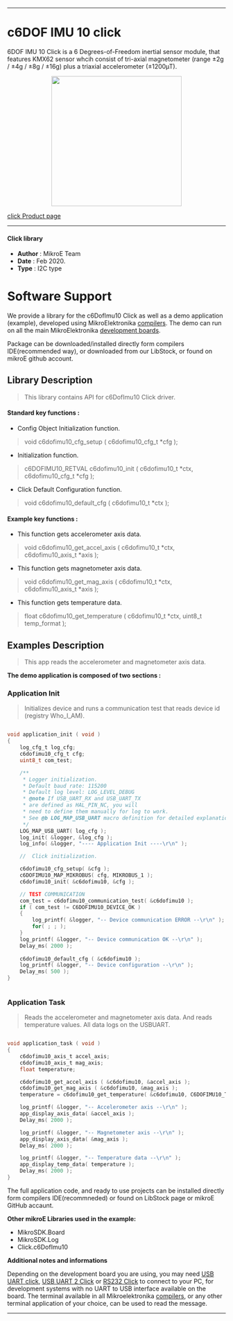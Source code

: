 
---

# c6DOF IMU 10 click

6DOF IMU 10 Click is a 6 Degrees-of-Freedom inertial sensor module, that features KMX62 sensor whcih consist of tri-axial magnetometer (range ±2g / ±4g / ±8g / ±16g) plus a triaxial accelerometer (±1200µT).

<p align="center">
  <img src="https://download.mikroe.com/images/click_for_ide/6dofimu10_click.png" height=300px>
</p>

[click Product page](https://www.mikroe.com/6dof-imu-10-click)

---


#### Click library 

- **Author**        : MikroE Team
- **Date**          : Feb 2020.
- **Type**          : I2C type


# Software Support

We provide a library for the c6DofImu10 Click 
as well as a demo application (example), developed using MikroElektronika 
[compilers](https://shop.mikroe.com/compilers). 
The demo can run on all the main MikroElektronika [development boards](https://shop.mikroe.com/development-boards).

Package can be downloaded/installed directly form compilers IDE(recommended way), or downloaded from our LibStock, or found on mikroE github account. 

## Library Description

> This library contains API for c6DofImu10 Click driver.

#### Standard key functions :

- Config Object Initialization function.
> void c6dofimu10_cfg_setup ( c6dofimu10_cfg_t *cfg ); 
 
- Initialization function.
> c6DOFIMU10_RETVAL c6dofimu10_init ( c6dofimu10_t *ctx, c6dofimu10_cfg_t *cfg );

- Click Default Configuration function.
> void c6dofimu10_default_cfg ( c6dofimu10_t *ctx );


#### Example key functions :

- This function gets accelerometer axis data.
> void c6dofimu10_get_accel_axis ( c6dofimu10_t *ctx, c6dofimu10_axis_t *axis );
 
- This function gets magnetometer axis data.
> void c6dofimu10_get_mag_axis ( c6dofimu10_t *ctx, c6dofimu10_axis_t *axis );

- This function gets temperature data.
> float c6dofimu10_get_temperature ( c6dofimu10_t *ctx, uint8_t temp_format );

## Examples Description

> This app reads the accelerometer and magnetometer axis data.

**The demo application is composed of two sections :**

### Application Init 

> Initializes device and runs a communication test that reads device id (registry Who_I_AM).

```c

void application_init ( void )
{
    log_cfg_t log_cfg;
    c6dofimu10_cfg_t cfg;
    uint8_t com_test;

    /** 
     * Logger initialization.
     * Default baud rate: 115200
     * Default log level: LOG_LEVEL_DEBUG
     * @note If USB_UART_RX and USB_UART_TX 
     * are defined as HAL_PIN_NC, you will 
     * need to define them manually for log to work. 
     * See @b LOG_MAP_USB_UART macro definition for detailed explanation.
     */
    LOG_MAP_USB_UART( log_cfg );
    log_init( &logger, &log_cfg );
    log_info( &logger, "---- Application Init ----\r\n" );

    //  Click initialization.

    c6dofimu10_cfg_setup( &cfg );
    c6DOFIMU10_MAP_MIKROBUS( cfg, MIKROBUS_1 );
    c6dofimu10_init( &c6dofimu10, &cfg );

    // TEST COMMUNICATION
    com_test = c6dofimu10_communication_test( &c6dofimu10 );
    if ( com_test != C6DOFIMU10_DEVICE_OK )
    {
        log_printf( &logger, "-- Device communication ERROR --\r\n" );
        for( ; ; );
    }
    log_printf( &logger, "-- Device communication OK --\r\n" );
    Delay_ms( 2000 );
    
    c6dofimu10_default_cfg ( &c6dofimu10 );
    log_printf( &logger, "-- Device configuration --\r\n" );
    Delay_ms( 500 );
}
  
```

### Application Task

> Reads the accelerometer and magnetometer axis data.
> And reads temperature values. All data logs on the USBUART.

```c

void application_task ( void )
{
    c6dofimu10_axis_t accel_axis;
    c6dofimu10_axis_t mag_axis;
    float temperature;

    c6dofimu10_get_accel_axis ( &c6dofimu10, &accel_axis );
    c6dofimu10_get_mag_axis ( &c6dofimu10, &mag_axis );
    temperature = c6dofimu10_get_temperature( &c6dofimu10, C6DOFIMU10_TEMP_FORMAT_CELSIUS );

    log_printf( &logger, "-- Accelerometer axis --\r\n" );
    app_display_axis_data( &accel_axis );
    Delay_ms( 2000 );

    log_printf( &logger, "-- Magnetometer axis --\r\n" );
    app_display_axis_data( &mag_axis );
    Delay_ms( 2000 );

    log_printf( &logger, "-- Temperature data --\r\n" );
    app_display_temp_data( temperature );
    Delay_ms( 2000 );
} 

```

The full application code, and ready to use projects can be  installed directly form compilers IDE(recommneded) or found on LibStock page or mikroE GitHub accaunt.

**Other mikroE Libraries used in the example:** 

- MikroSDK.Board
- MikroSDK.Log
- Click.c6DofImu10

**Additional notes and informations**

Depending on the development board you are using, you may need 
[USB UART click](https://shop.mikroe.com/usb-uart-click), 
[USB UART 2 Click](https://shop.mikroe.com/usb-uart-2-click) or 
[RS232 Click](https://shop.mikroe.com/rs232-click) to connect to your PC, for 
development systems with no UART to USB interface available on the board. The 
terminal available in all Mikroelektronika 
[compilers](https://shop.mikroe.com/compilers), or any other terminal application 
of your choice, can be used to read the message.



---
